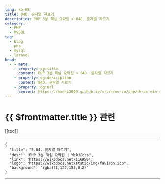 ```yaml
---
lang: ko-KR
title: 04D. 문자열 자르기
description: PHP 3분 핵심 요약집 > 04D. 문자열 자르기
category: 
  - PHP
  - MySQL
tag: 
  - blog
  - php
  - mysql
  - laravel
head:
  - - meta:
    - property: og:title
      content: PHP 3분 핵심 요약집 > 04D. 문자열 자르기
    - property: og:description
      content: 04D. 문자열 자르기
    - property: og:url
      content: https://chanhi2000.github.io/crashcourse/php/three-min-summary/04-string/04D.html
---
```


# {{ $frontmatter.title }} 관련

[[toc]]

---

```component VPCard
{
  "title": "5.04. 문자열 자르기",
  "desc": "PHP 3분 핵심 요약집 | WikiDocs",
  "link": "https://wikidocs.net/116950",
  "logo": "https://wikidocs.net/static/img/favicon.ico",
  "background": "rgba(51,122,183,0.2)"
}
```

---

<TagLinks />